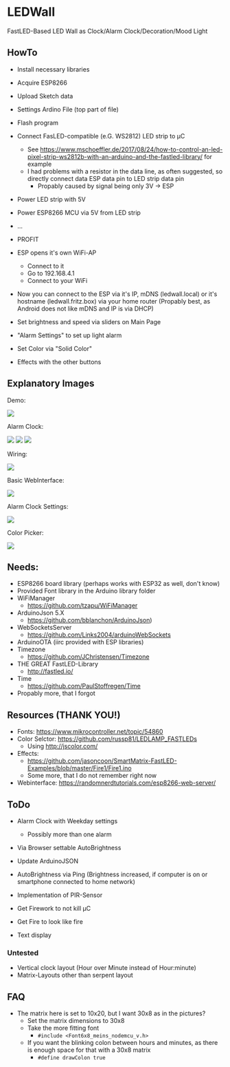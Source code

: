 # LEDWall
FastLED-Based LED Wall as Clock/Alarm Clock/Decoration/Mood Light

## HowTo
- Install necessary libraries
- Acquire ESP8266
- Upload Sketch data
- Settings Ardino File (top part of file)
- Flash program
- Connect FasLED-compatible (e.G. WS2812) LED strip to µC
  - See https://www.mschoeffler.de/2017/08/24/how-to-control-an-led-pixel-strip-ws2812b-with-an-arduino-and-the-fastled-library/ for example
  - I had problems with a resistor in the data line, as often suggested, so directly connect data ESP data pin to LED strip data pin
    - Propably caused by signal being only 3V -> ESP
- Power LED strip with 5V
- Power ESP8266 MCU via 5V from LED strip
- ...
- PROFIT

- ESP opens it's own WiFi-AP
  - Connect to it
  - Go to 192.168.4.1
  - Connect to your WiFi
- Now you can connect to the ESP via it's IP, mDNS (ledwall.local) or it's hostname (ledwall.fritz.box) via your home router (Propably best, as Android does not like mDNS and IP is via DHCP)
- Set brightness and speed via sliders on Main Page
- "Alarm Settings" to set up light alarm
- Set Color via "Solid Color"
- Effects with the other buttons

## Explanatory Images

Demo:

![](https://github.com/mpsdskd/LEDWall/blob/master/images/IMG_20190112_133726.jpg)

Alarm Clock:

![](https://github.com/mpsdskd/LEDWall/blob/master/images/IMG_20190112_134422.jpg)
![](https://github.com/mpsdskd/LEDWall/blob/master/images/IMG_20190112_134535.jpg)
![](https://github.com/mpsdskd/LEDWall/blob/master/images/IMG_20190112_134742.jpg)

Wiring:

![](https://github.com/mpsdskd/LEDWall/blob/master/images/Wiring.png)

Basic WebInterface:

![](https://github.com/mpsdskd/LEDWall/blob/master/images/Screenshot_2019-01-12%20LED%20Wall.png)

Alarm Clock Settings:

![](https://github.com/mpsdskd/LEDWall/blob/master/images/Screenshot_2019-01-12%20LED%20Wall(1).png)

Color Picker:

![](https://github.com/mpsdskd/LEDWall/blob/master/images/Screenshot_2019-01-12%20Getting%20colors.png)

## Needs:
- ESP8266 board library (perhaps works with ESP32 as well, don't know)
- Provided Font library in the Arduino library folder
- WiFiManager 
  - https://github.com/tzapu/WiFiManager
- ArduinoJson 5.X 
  - https://github.com/bblanchon/ArduinoJson)
- WebSocketsServer 
  - https://github.com/Links2004/arduinoWebSockets
- ArduinoOTA (iirc provided with ESP libraries)
- Timezone
  - https://github.com/JChristensen/Timezone
- THE GREAT FastLED-Library
  - http://fastled.io/
- Time
  - https://github.com/PaulStoffregen/Time
- Propably more, that I forgot

## Resources (THANK YOU!)
- Fonts: https://www.mikrocontroller.net/topic/54860
- Color Selctor: https://github.com/russp81/LEDLAMP_FASTLEDs
  - Using http://jscolor.com/
- Effects:
  - https://github.com/jasoncoon/SmartMatrix-FastLED-Examples/blob/master/Fire1/Fire1.ino
  - Some more, that I do not remember right now
- Webinterface: https://randomnerdtutorials.com/esp8266-web-server/
  
## ToDo
- Alarm Clock with Weekday settings
  - Possibly more than one alarm
- Via Browser settable AutoBrightness
- Update ArduinoJSON
- AutoBrightness via Ping (Brightness increased, if computer is on or smartphone connected to home network)
- Implementation of PIR-Sensor

- Get Firework to not kill µC
- Get Fire to look like fire
- Text display

### Untested
- Vertical clock layout (Hour over Minute instead of Hour:minute)
- Matrix-Layouts other than serpent layout

## FAQ
- The matrix here is set to 10x20, but I want 30x8 as in the pictures?
  - Set the matrix dimensions to 30x8
  - Take the more fitting font
    - `#include <Font6x8_meins_nodemcu_v.h>`
  - If you want the blinking colon between hours and minutes, as there is enough space for that with a 30x8 matrix
    - `#define drawColon true`
